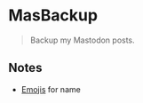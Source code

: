 # MasBackup

> Backup my Mastodon posts.

## Notes

- [Emojis](https://mastodon.social/api/v1/custom_emojis) for name
